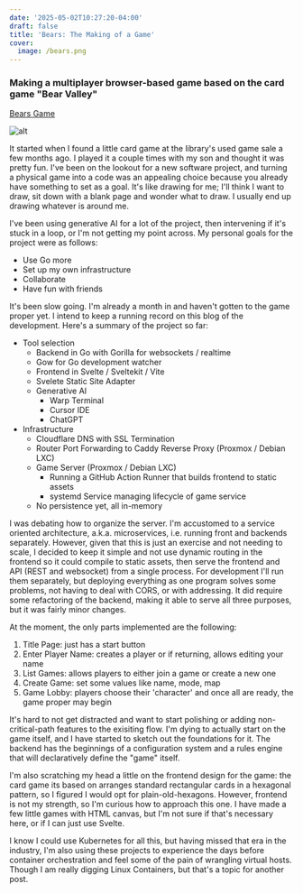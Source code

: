 ```yaml
---
date: '2025-05-02T10:27:20-04:00'
draft: false
title: 'Bears: The Making of a Game'
cover: 
  image: /bears.png
---
```


### Making a multiplayer browser-based game based on the card game "Bear Valley"

[Bears Game](https://bears.wyattfry.com)

![alt](/bears.png)

It started when I found a little card game at the library's used game sale a
few months ago. I played it a couple times with my son and thought it was pretty
fun. I've been on the lookout for a new software project, and turning a physical
game into a code was an appealing choice because you already have something to
set as a goal. It's like drawing for me; I'll think I want to draw, sit down
with a blank page and wonder what to draw. I usually end up drawing whatever
is around me.

I've been using generative AI for a lot of the project, then intervening if it's
stuck in a loop, or I'm not getting my point across. My personal goals for the
project were as follows:

* Use Go more
* Set up my own infrastructure
* Collaborate
* Have fun with friends

It's been slow going. I'm already a month in and haven't gotten to the game
proper yet. I intend to keep a running record on this blog of the development.
Here's a summary of the project so far:

* Tool selection
    * Backend in Go with Gorilla for websockets / realtime
    * Gow for Go development watcher
    * Frontend in Svelte / Sveltekit / Vite
    * Svelete Static Site Adapter
    * Generative AI
        * Warp Terminal
        * Cursor IDE
        * ChatGPT
* Infrastructure
    * Cloudflare DNS with SSL Termination
    * Router Port Forwarding to Caddy Reverse Proxy (Proxmox / Debian LXC)
    * Game Server (Proxmox / Debian LXC)
        * Running a GitHub Action Runner that builds frontend to static assets
        * systemd Service managing lifecycle of game service
    * No persistence yet, all in-memory

I was debating how to organize the server. I'm accustomed to a service oriented
architecture, a.k.a. microservices, i.e. running front and backends separately.
However, given that this is just an exercise and not needing to scale, I decided
to keep it simple and not use dynamic routing in the frontend so it could
compile to static assets, then serve the frontend and API (REST and websocket)
from a single process. For development I'll run them separately, but deploying
everything as one program solves some problems, not having to deal with CORS,
or with addressing. It did require some refactoring of the backend, making it
able to serve all three purposes, but it was fairly minor changes.

At the moment, the only parts implemented are the following:

1. Title Page: just has a start button
2. Enter Player Name: creates a player or if returning, allows editing your name
3. List Games: allows players to either join a game or create a new one
4. Create Game: set some values like name, mode, map
5. Game Lobby: players choose their 'character' and once all are ready, the game
proper may begin

It's hard to not get distracted and want to start polishing or adding
non-critical-path features to the exisiting flow. I'm dying to actually start
on the game itself, and I have started to sketch out the foundations for it.
The backend has the beginnings of a configuration system and a rules engine that
will declaratively define the "game" itself.

I'm also scratching my head a little on the frontend design for the game: the
card game its based on arranges standard rectangular cards in a hexagonal pattern,
so I figured I would opt for plain-old-hexagons. However, frontend is not my
strength, so I'm curious how to approach this one. I have made a few little games
with HTML canvas, but I'm not sure if that's necessary here, or if I can just
use Svelte.

I know I could use Kubernetes for all this, but having missed that era in the
industry, I'm also using these projects to experience the days before container
orchestration and feel some of the pain of wrangling virtual hosts. Though I am
really digging Linux Containers, but that's a topic for another post.
